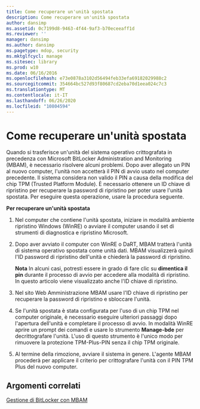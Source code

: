 ```yaml
---
title: Come recuperare un'unità spostata
description: Come recuperare un'unità spostata
author: dansimp
ms.assetid: 0c7199d8-9463-4f44-9af3-b70eceeaff1d
ms.reviewer: ''
manager: dansimp
ms.author: dansimp
ms.pagetype: mdop, security
ms.mktglfcycl: manage
ms.sitesec: library
ms.prod: w10
ms.date: 06/16/2016
ms.openlocfilehash: e73e0878a3102d56494feb33efa69182029988c2
ms.sourcegitcommit: 354664bc527d93f80687cd2eba70d1eea024c7c3
ms.translationtype: MT
ms.contentlocale: it-IT
ms.lasthandoff: 06/26/2020
ms.locfileid: "10804594"
---
```

# Come recuperare un'unità spostata


Quando si trasferisce un'unità del sistema operativo crittografata in precedenza con Microsoft BitLocker Administration and Monitoring (MBAM), è necessario risolvere alcuni problemi. Dopo aver allegato un PIN al nuovo computer, l'unità non accetterà il PIN di avvio usato nel computer precedente. Il sistema considera non valido il PIN a causa della modifica del chip TPM (Trusted Platform Module). È necessario ottenere un ID chiave di ripristino per recuperare la password di ripristino per poter usare l'unità spostata. Per eseguire questa operazione, usare la procedura seguente.

**Per recuperare un'unità spostata**

1.  Nel computer che contiene l'unità spostata, iniziare in modalità ambiente ripristino Windows (WinRE) o avviare il computer usando il set di strumenti di diagnostica e ripristino Microsoft.

2.  Dopo aver avviato il computer con WinRE o DaRT, MBAM tratterà l'unità di sistema operativo spostata come unità dati. MBAM visualizzerà quindi l'ID password di ripristino dell'unità e chiederà la password di ripristino.

    **Nota**  In alcuni casi, potresti essere in grado di fare clic su **dimentica il pin** durante il processo di avvio per accedere alla modalità di ripristino. In questo articolo viene visualizzato anche l'ID chiave di ripristino.

     

3.  Nel sito Web Amministrazione MBAM usare l'ID chiave di ripristino per recuperare la password di ripristino e sbloccare l'unità.

4.  Se l'unità spostata è stata configurata per l'uso di un chip TPM nel computer originale, è necessario eseguire ulteriori passaggi dopo l'apertura dell'unità e completare il processo di avvio. In modalità WinRE aprire un prompt dei comandi e usare lo strumento **Manage-bde** per decrittografare l'unità. L'uso di questo strumento è l'unico modo per rimuovere la protezione TPM-Plus-PIN senza il chip TPM originale.

5.  Al termine della rimozione, avviare il sistema in genere. L'agente MBAM procederà per applicare il criterio per crittografare l'unità con il PIN TPM Plus del nuovo computer.

## Argomenti correlati


[Gestione di BitLocker con MBAM](performing-bitlocker-management-with-mbam.md)

 

 





